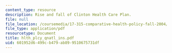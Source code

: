 ```yaml
---
content_type: resource
description: Rise and fall of Clinton Health Care Plan.
file: null
file_location: /coursemedia/17-315-comparative-health-policy-fall-2004/601952d6499cb479ab899510675731df_hlth_plcy_qnatl_ins.pdf
file_type: application/pdf
resourcetype: Document
title: hlth_plcy_qnatl_ins.pdf
uid: 601952d6-499c-b479-ab89-9510675731df
---
```

